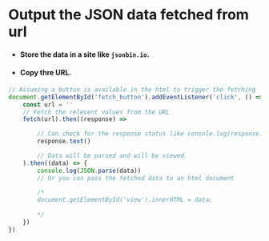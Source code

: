 # Output the JSON data fetched from  url

- #### Store the data in a site like `jsonbin.io`.
- #### Copy thre URL.

```javascript
// Assuming a button is available in the html to trigger the fetching
document.getElementById('fetch_button').addEventListener('click', () => {
    const url = ''
    // Fetch the relevent values from the URL
    fetch(url).then((response) => 

        // Can check for the response status like console.log(response.status);
        response.text()

        // Data will be parsed and will be viewed.
    ).then((data) => {
        console.log(JSON.parse(data))
        // Or you can pass the fetched data to an html document

        /*
        document.getElementById('view').innerHTML = data;
        
        */
    })
})